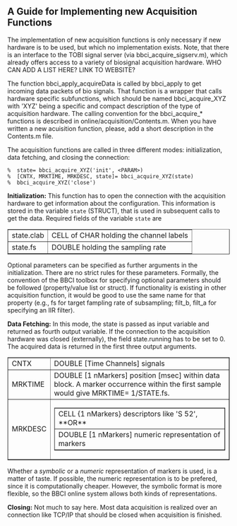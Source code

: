 A Guide for Implementing new Acquisition Functions
--------------------------------------------------

The implementation of new acquisition functions is only necessary if new
hardware is to be used, but which no implementation exists. Note, that
there is an interface to the TOBI signal server (via
bbci_acquire_sigserv.m), which already offers access to a
variety of biosignal acquisition hardware. WHO CAN ADD A LIST HERE? LINK
TO WEBSITE?

The function bbci_apply_acquireData is called by
bbci_apply to get incoming data packets of bio signals.
That function is a wrapper that calls hardware specific subfunctions,
which should be named bbci_acquire_XYZ with 'XYZ' being a
specific and compact description of the type of acquisition hardware.
The calling convention for the bbci_acquire_* functions is
described in online/acquisition/Contents.m. When you have
written a new acuisition function, please, add a short description in
the Contents.m file.

The acquisition functions are called in three different modes:
initialization, data fetching, and closing the connection:



	%  state= bbci_acquire_XYZ('init', <PARAM>)
	%  [CNTX, MRKTIME, MRKDESC, state]= bbci_acquire_XYZ(state)
	%  bbci_acquire_XYZ('close')

**Initialization:** This function has to open the connection with the
acquisition hardware to get information about the configuration. This
information is stored in the variable `state` (STRUCT), that
is used in subsequent calls to get the data. Required fields of the
variable `state` are

<table border="1" > <tbody>
<tr> <td>state.clab </td><td> CELL of CHAR holding the channel labels  </td></tr>
<tr> <td> state.fs  </td><td> DOUBLE holding the sampling rate</td> </tr>
</tbody></table>

Optional parameters can be specified as further arguments in the
initialization. There are no strict rules for these parameters.
Formally, the convention of the BBCI toolbox for specifying optional
parameters should be followed (property/value list or struct). If
functionality is existing in other acquisition function, it would be good
to use the same name for that property (e.g., fs for target
fampling rate of subsampling; filt_b, filt_a
for specifying an IIR filter).

**Data Fetching:** In this mode, the state is passed as
input variable and returned as fourth output variable. If the connection
to the acquisition hardware was closed (externally), the field
state.running has to be set to 0. The acquired
data is returned in the first three output arguments.

<table border="1"  f> 
<tr> <td>CNTX </td><td> DOUBLE [Time Channels] signals </td></tr>
<tr> <td> MRKTIME </td><td>   DOUBLE [1 nMarkers] position [msec] within data block. A
marker occurrence within the first sample would give 
MRKTIME= 1/STATE.fs. </td></tr>
 <tr> <td> MRKDESC   </td>
    <td>  <table border="1" > <tbody>
    <tr> <td> CELL {1 nMarkers} descriptors like 'S 52', **OR** </td></tr>
     <tr> <td> DOUBLE [1 nMarkers] numeric representation of markers </td>  </tr>
     </tbody></table> 
</td> </tr>
</table>

Whether a *symbolic* or a *numeric* representation of markers is used,
is a matter of taste. If possible, the numeric representation is to be
prefered, since it is computationally cheaper. However, the symbolic
format is more flexible, so the BBCI online system allows both kinds of
representations.

**Closing:** Not much to say here. Most data acquisition is realized
over an connection like TCP/IP that should be closed when acquisition is
finished.

